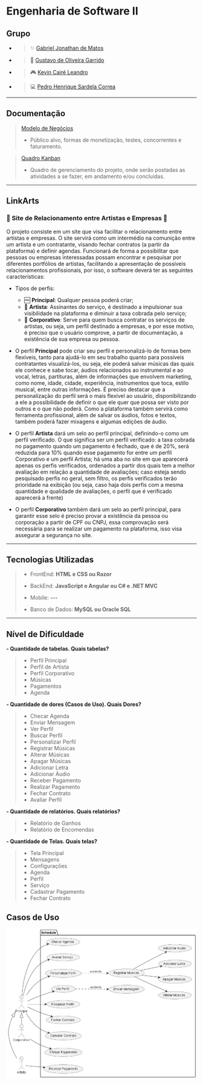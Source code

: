 # Engenharia de Software II

## Grupo

* > ✨ [Gabriel Jonathan de Matos](https://github.com/GabrielJonat)
* > 🧠 [Gustavo de Oliveira Garrido](https://github.com/gustavoogarrido)
* > 🎮 [Kevin Cairé Leandro](https://github.com/TheKrauser)
* > 💻 [Pedro Henrique Sardela Correa](https://github.com/PedroHSCorrea)


---

## Documentação
> [Modelo de Negócios](https://github.com/TheKrauser/Engenharia-Software-II/blob/main/Docs/Modelo%20de%20Neg%C3%B3cios.docx)
> * Público alvo, formas de monetização, testes, concorrentes e faturamento.

> [Quadro Kanban](https://github.com/users/TheKrauser/projects/1)
> * Quadro de gerenciamento do projeto, onde serão postadas as atividades a se fazer, em andamento e/ou concluídas.

---

## LinkArts

### 🎵 Site de Relacionamento entre Artistas e Empresas 🎵
O projeto consiste em um site que visa facilitar o relacionamento entre artistas e empresas. O site servirá como um intermédio na comunição entre um artista e um contratante, visando fechar contratos (a partir da plataforma) e definir agendas. Funcionará de forma a possibilitar que pessoas ou empresas interessadas possam encontrar e pesquisar por diferentes portfólios de artistas, facilitando a apresentação de possíveis relacionamentos profissionais, por isso, o software deverá ter as seguintes características:

* Tipos de perfis:
  * 🆓 **Principal**: Qualquer pessoa poderá criar;
  * 🎨 **Artista**: Assinantes do serviço, é destinado a impulsionar sua visibilidade na plataforma e diminuir a taxa cobrada pelo serviço; 
  * 💼 **Corporativo**: Serve para quem busca contratar os serviços de artistas, ou seja, um perfil destinado a empresas, e por esse motivo, é preciso que o usuário comprove, a partir de documentação, a existência de sua empresa ou pessoa.
     
* O perfil **Principal** pode criar seu perfil e personalizá-lo de formas bem flexíveis, tanto para ajudá-lo em seu trabalho quanto para possíveis contratantes visualizá-los, ou seja, ele poderá salvar músicas das quais ele conhece e sabe tocar, áudios relacionados ao instrumental e ao vocal, letras, partituras, além de informações que envolvem marketing, como nome, idade, cidade, experiência, instrumentos que toca, estilo musical, entre outras informações. É preciso destacar que a personalização do perfil será o mais flexível ao usuário, disponibilizando a ele a possibilidade de definir o que ele quer que possa ser visto por outros e o que não poderá. Como a plataforma também servirá como ferramenta profissional, além de salvar os áudios, fotos e textos, também poderá fazer mixagens e algumas edições de áudio.
  
* O perfil **Artista** dará um selo ao perfil principal, definindo-o como um perfil verificado. O que significa ser um perfil verificado: a taxa cobrada no pagamento quando um pagamento é fechado, que é de 20%, será reduzida para 10% quando esse pagamento for entre um perfil Corporativo e um perfil Artista; há uma aba no site em que aparecerá apenas os perfis verificados, ordenados a partir dos quais tem a melhor avaliação em relação a quantidade de avaliações; caso esteja sendo pesquisado perfis no geral, sem filtro, os perfis verificados terão prioridade na exibição (ou seja, caso haja dois perfis com a mesma quantidade e qualidade de avaliações, o perfil que é verificado aparecerá a frente)
    
* O perfil **Corporativo** também dará um selo ao perfil principal, para garantir esse selo é preciso provar a existência da pessoa ou corporação a partir de CPF ou CNPJ, essa comprovação será necessária para se realizar um pagamento na plataforma, isso visa assegurar a segurança no site.

---

## Tecnologias Utilizadas
> - FrontEnd: **HTML e CSS ou Razor**
> 
> - BackEnd: **JavaScript e Angular ou C# e .NET MVC**
>   
> - Mobile: **---**
> 
> - Banco de Dados: **MySQL ou Oracle SQL**

---

## Nível de Dificuldade
**- Quantidade de tabelas. Quais tabelas?**
> * Perfil Principal
> * Perfil de Artista
> * Perfil Corporativo
> * Músicas
> * Pagamentos
> * Agenda

**- Quantidade de dores (Casos de Uso). Quais Dores?**
> * Checar Agenda
> * Enviar Mensagem
> * Ver Perfil
> * Buscar Perfil
> * Personalizar Perfil
> * Registrar Músicas
> * Alterar Músicas
> * Apagar Músicas
> * Adicionar Letra
> * Adicionar Áudio
> * Receber Pagamento
> * Realizar Pagamento 
> * Fechar Contrato
> * Avaliar Perfil

**- Quantidade de relatórios. Quais relatórios?**
> * Relatório de Ganhos
> * Relatório de Encomendas

**- Quantidade de Telas. Quais telas?**
> * Tela Principal
> * Mensagens
> * Configurações
> * Agenda
> * Perfil
> * Serviço
> * Cadastrar Pagamento
> * Fechar Contrato

## Casos de Uso
![Casos de Uso PNG](https://github.com/TheKrauser/Engenharia-Software-II/blob/main/Docs/use-cases.png)
